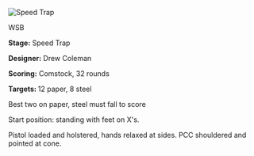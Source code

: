 ![Speed Trap](https://github.com/bagellord/USPSA-Stages/blob/master/31%2B%20rounds/Speed%20Trap%20-%2032%20rounds%20-%20Comstock/Speed%20Trap.PNG)

WSB

<b>Stage:</b> Speed Trap

<b>Designer:</b> Drew Coleman

<b>Scoring:</b> Comstock, 32 rounds

<b>Targets: </b>12 paper, 8 steel

Best two on paper, steel must fall to score

Start position: standing with feet on X's.

Pistol loaded and holstered, hands relaxed at sides. PCC shouldered and pointed at cone.
